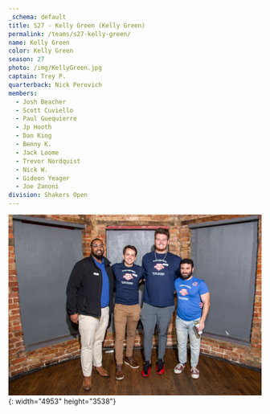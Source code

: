 ```yaml
---
_schema: default
title: S27 - Kelly Green (Kelly Green)
permalink: /teams/s27-kelly-green/
name: Kelly Green
color: Kelly Green
season: 27
photo: /img/KellyGreen.jpg
captain: Trey P.
quarterback: Nick Perovich
members:
  - Josh Beacher
  - Scott Cuviello
  - Paul Guequierre
  - Jp Hooth
  - Dan King
  - Benny K.
  - Jack Loome
  - Trevor Nordquist
  - Nick W.
  - Gideon Yeager
  - Joe Zanoni
division: Shakers Open
---
```

![](/img/da2-7066.jpg){: width="4953" height="3538"}